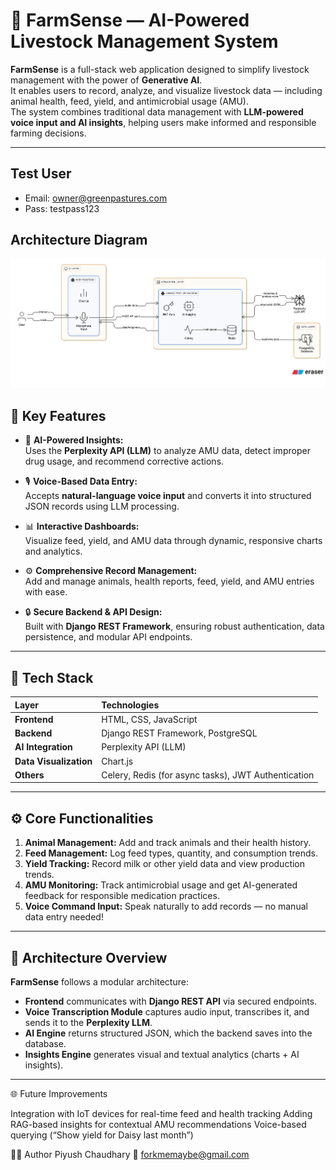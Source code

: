 # 🐄 FarmSense — AI-Powered Livestock Management System

**FarmSense** is a full-stack web application designed to simplify livestock management with the power of **Generative AI**.  
It enables users to record, analyze, and visualize livestock data — including animal health, feed, yield, and antimicrobial usage (AMU).  
The system combines traditional data management with **LLM-powered voice input and AI insights**, helping users make informed and responsible farming decisions.

---

## Test User

- Email: owner@greenpastures.com
- Pass: testpass123

## Architecture Diagram

![Architecture Diagram](architecture.png)

## 🌟 Key Features

- 🧠 **AI-Powered Insights:**  
  Uses the **Perplexity API (LLM)** to analyze AMU data, detect improper drug usage, and recommend corrective actions.

- 🎙️ **Voice-Based Data Entry:**  
  Accepts **natural-language voice input** and converts it into structured JSON records using LLM processing.

- 📊 **Interactive Dashboards:**  
  Visualize feed, yield, and AMU data through dynamic, responsive charts and analytics.

- ⚙️ **Comprehensive Record Management:**  
  Add and manage animals, health reports, feed, yield, and AMU entries with ease.

- 🔒 **Secure Backend & API Design:**  
  Built with **Django REST Framework**, ensuring robust authentication, data persistence, and modular API endpoints.

---

## 🧩 Tech Stack

| Layer                  | Technologies                                        |
| :--------------------- | :-------------------------------------------------- |
| **Frontend**           | HTML, CSS, JavaScript                               |
| **Backend**            | Django REST Framework, PostgreSQL                   |
| **AI Integration**     | Perplexity API (LLM)                                |
| **Data Visualization** | Chart.js                                            |
| **Others**             | Celery, Redis (for async tasks), JWT Authentication |

---

## ⚙️ Core Functionalities

1. **Animal Management:** Add and track animals and their health history.
2. **Feed Management:** Log feed types, quantity, and consumption trends.
3. **Yield Tracking:** Record milk or other yield data and view production trends.
4. **AMU Monitoring:** Track antimicrobial usage and get AI-generated feedback for responsible medication practices.
5. **Voice Command Input:** Speak naturally to add records — no manual data entry needed!

---

## 🧱 Architecture Overview

**FarmSense** follows a modular architecture:

- **Frontend** communicates with **Django REST API** via secured endpoints.
- **Voice Transcription Module** captures audio input, transcribes it, and sends it to the **Perplexity LLM**.
- **AI Engine** returns structured JSON, which the backend saves into the database.
- **Insights Engine** generates visual and textual analytics (charts + AI insights).

---

🌐 Future Improvements

Integration with IoT devices for real-time feed and health tracking
Adding RAG-based insights for contextual AMU recommendations
Voice-based querying (“Show yield for Daisy last month”)

👨‍💻 Author
Piyush Chaudhary
📧 forkmemaybe@gmail.com
